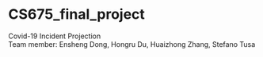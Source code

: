 # CS675_final_project
Covid-19 Incident Projection <br>
Team member: Ensheng Dong, Hongru Du, Huaizhong Zhang, Stefano Tusa
